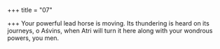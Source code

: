 +++
title = "07"

+++
Your powerful lead horse is moving. Its thundering is heard on its  journeys,
o Aśvins, when Atri will turn it here along with your wondrous powers,  you men.